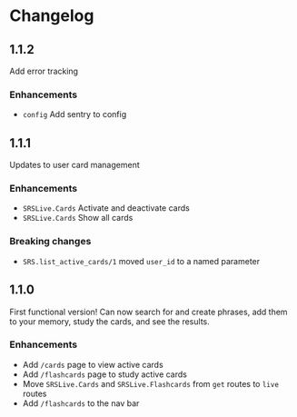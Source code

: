 # Changelog

## 1.1.2

Add error tracking

### Enhancements
  - `config` Add sentry to config

## 1.1.1

Updates to user card management

### Enhancements
  - `SRSLive.Cards` Activate and deactivate cards
  - `SRSLive.Cards` Show all cards

### Breaking changes
  - `SRS.list_active_cards/1` moved `user_id` to a named parameter

## 1.1.0

First functional version! Can now search for and create phrases, add them to your memory, study the cards, and see the results.

### Enhancements
  - Add `/cards` page to view active cards
  - Add `/flashcards` page to study active cards
  - Move `SRSLive.Cards` and `SRSLive.Flashcards` from `get` routes to `live` routes
  - Add `/flashcards` to the nav bar

